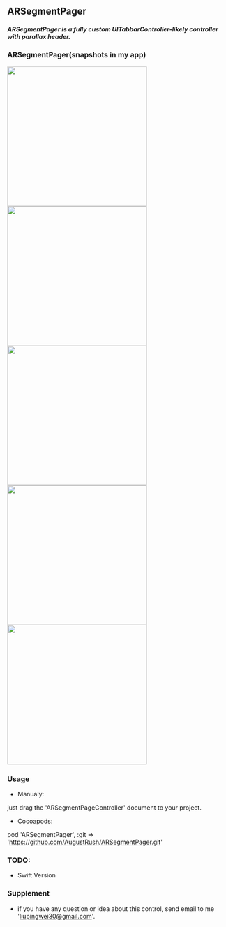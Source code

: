 ## ARSegmentPager
##### ARSegmentPager is a fully custom UITabbarController-likely controller with parallax header.

### ARSegmentPager(snapshots in my app)

<img src="https://github.com/AugustRush/ARSegmentPager/blob/master/demo.gif" width="320">
<img src="https://github.com/AugustRush/ARSegmentPager/blob/master/IMG_0083.PNG" width="320">


<img src="https://github.com/AugustRush/ARSegmentPager/blob/master/IMG_0085.PNG" width="320">


<img src="https://github.com/AugustRush/ARSegmentPager/blob/master/pager3.gif" width="320">
<img src="https://github.com/AugustRush/ARSegmentPager/blob/master/pager4.gif" width="320">

### Usage

* Manualy:

just drag the 'ARSegmentPageController' document to your project.

* Cocoapods:

pod 'ARSegmentPager', :git => 'https://github.com/AugustRush/ARSegmentPager.git'

### TODO:

* Swift Version

### Supplement

* if you have any question or idea about this control, send email to me 'liupingwei30@gmail.com'.